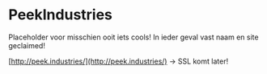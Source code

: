 # PeekIndustries

Placeholder voor misschien ooit iets cools! In ieder geval vast naam en site geclaimed!

[http://peek.industries/](http://peek.industries/) -> SSL komt later!

